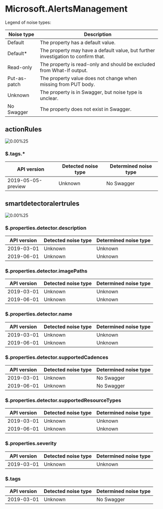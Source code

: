 # Microsoft.AlertsManagement

Legend of noise types:

| Noise type   | Description                                                                       |
| ------------ | --------------------------------------------------------------------------------- |
| Default      | The property has a default value.                                                 |
| Default*     | The property may have a default value, but further investigation to confirm that. |
| Read-only    | The property is read-only and should be excluded from What-If output.             |
| Put-as-patch | The property value does not change when missing from PUT body.                    |
| Unknown      | The property is in Swagger, but noise type is unclear.                            |
| No Swagger   | The property does not exist in Swagger.                                           |

## actionRules

![0.00%25](https://img.shields.io/badge/0.00%25-%E2%98%86☆☆☆☆☆☆☆☆☆-red)

### \$.tags.*

| API version        | Detected noise type | Determined noise type |
| ------------------ | ------------------- | --------------------- |
| 2019-05-05-preview | Unknown             | No Swagger            |

## smartdetectoralertrules

![0.00%25](https://img.shields.io/badge/0.00%25-%E2%98%86☆☆☆☆☆☆☆☆☆-red)

### \$.properties.detector.description

| API version | Detected noise type | Determined noise type |
| ----------- | ------------------- | --------------------- |
| 2019-03-01  | Unknown             | Unknown               |
| 2019-06-01  | Unknown             | Unknown               |

### \$.properties.detector.imagePaths

| API version | Detected noise type | Determined noise type |
| ----------- | ------------------- | --------------------- |
| 2019-03-01  | Unknown             | Unknown               |
| 2019-06-01  | Unknown             | Unknown               |

### \$.properties.detector.name

| API version | Detected noise type | Determined noise type |
| ----------- | ------------------- | --------------------- |
| 2019-03-01  | Unknown             | Unknown               |
| 2019-06-01  | Unknown             | Unknown               |

### \$.properties.detector.supportedCadences

| API version | Detected noise type | Determined noise type |
| ----------- | ------------------- | --------------------- |
| 2019-03-01  | Unknown             | No Swagger            |
| 2019-06-01  | Unknown             | No Swagger            |

### \$.properties.detector.supportedResourceTypes

| API version | Detected noise type | Determined noise type |
| ----------- | ------------------- | --------------------- |
| 2019-03-01  | Unknown             | Unknown               |
| 2019-06-01  | Unknown             | Unknown               |

### \$.properties.severity

| API version | Detected noise type | Determined noise type |
| ----------- | ------------------- | --------------------- |
| 2019-03-01  | Unknown             | Unknown               |

### \$.tags

| API version | Detected noise type | Determined noise type |
| ----------- | ------------------- | --------------------- |
| 2019-03-01  | Unknown             | No Swagger            |
